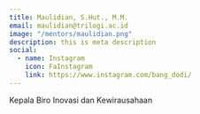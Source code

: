 ```yaml
---
title: Maulidian, S.Hut., M.M.
email: maulidian@trilogi.ac.id
image: "/mentors/maulidian.png"
description: this is meta description
social:
  - name: Instagram
    icon: FaInstagram
    link: https://www.instagram.com/bang_dodi/
---
```


Kepala Biro Inovasi dan Kewirausahaan